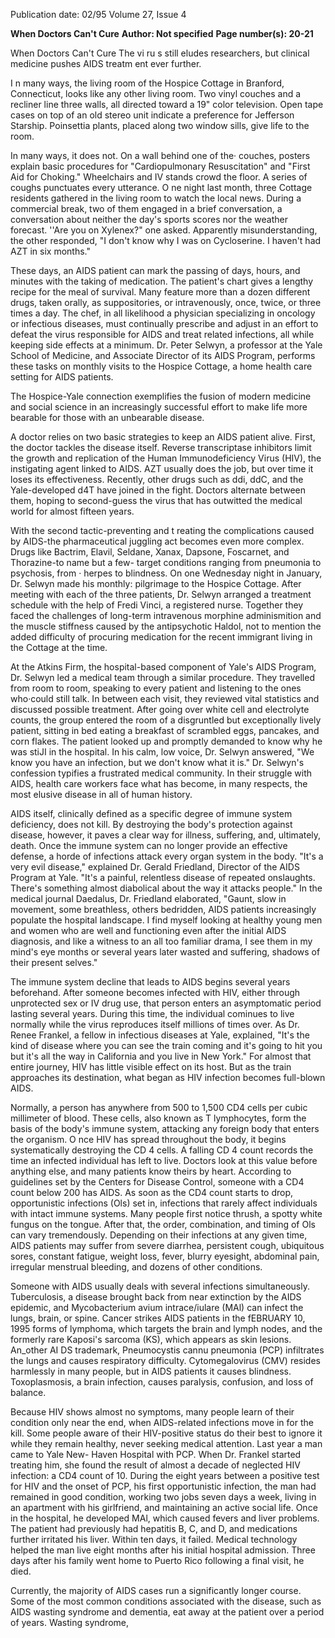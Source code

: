 Publication date: 02/95
Volume 27, Issue 4

**When Doctors Can't Cure**
**Author:  Not specified**
**Page number(s): 20-21**

When Doctors Can't Cure 
The vi ru s still eludes researchers, but clinical medicine pushes AIDS 
treatm ent ever further. 

I
n many ways, the living room of the Hospice Cottage in 
Branford, Connecticut, looks like any other living room. Two 
vinyl couches and a recliner line three walls, all directed 
toward a 19" color television. Open tape cases on top of an 
old stereo unit indicate a preference for Jefferson Starship. 
Poinsettia plants, placed along two window sills, give life to the 
room. 

In many ways, it does not. On a wall behind one of the· 
couches, posters explain basic procedures for "Cardiopulmonary 
Resuscitation" and "First Aid for Choking." Wheelchairs and IV 
stands crowd the floor. A series of coughs punctuates every 
utterance. O ne night last month, three Cottage residents gathered 
in the living room to watch the local news. During a commercial 
break, two of them engaged in a brief conversation, a conversation 
about neither the day's sports scores nor the weather forecast. ''Are 
you on Xylenex?" one asked. Apparently misunderstanding, the 
other responded, "I don't know why I was on Cycloserine. I haven't 
had AZT in six months." 

These days, an AIDS patient can mark the passing of days, 
hours, and minutes with the taking of medication. The patient's 
chart gives a lengthy recipe for the meal of survival. Many feature 
more than a dozen different drugs, taken orally, as suppositories, or 
intravenously, once, twice, or three times a day. The chef, in all 
likelihood a physician specializing in oncology or infectious 
diseases, must continually prescribe and adjust in an effort to 
defeat the virus responsible for AIDS and treat related infections, 
all while keeping side effects at a minimum. Dr. Peter Selwyn, a 
professor at the Yale School of Medicine, and Associate Director of 
its AIDS Program, performs these tasks on monthly visits to the 
Hospice Cottage, a home health care setting for AIDS patients. 

The Hospice-Yale connection exemplifies the fusion of modern 
medicine and social science in an increasingly successful effort to 
make life more bearable for those with an unbearable disease. 

A doctor relies on two basic strategies to keep an AIDS patient 
alive. First, the doctor tackles the disease itself. Reverse 
transcriptase inhibitors limit the growth and replication of the 
Human Immunodeficiency Virus (HIV), the instigating agent 
linked to AIDS. AZT usually does the job, but over time it loses its 
effectiveness. Recently, other drugs such as ddi, 
ddC, and the Yale-developed d4T have joined in 
the fight. Doctors alternate between them, hoping 
to second-guess the virus that has outwitted the medical world for 
almost fifteen years. 

With the second tactic-preventing and t reating the 
complications caused by AIDS-the pharmaceutical juggling act 
becomes even more complex. Drugs like Bactrim, Elavil, Seldane, 
Xanax, Dapsone, Foscarnet, and Thorazine-to name but a few-
target conditions ranging from pneumonia to psychosis, from 
· herpes to blindness. On one Wednesday night in January, Dr. 
Selwyn made his monthly: pilgrimage to the Hospice Cottage. 
After meeting with each of the three patients, Dr. Selwyn arranged 
a treatment schedule with the help of Fredi Vinci, a registered 
nurse. Together they faced the challenges of long-term intravenous 
morphine adminismition and the muscle stiffness caused by the 
antipsychotic Haldol, not to mention the added difficulty of 
procuring medication for the recent immigrant living in the 
Cottage at the time. 

At the Atkins Firm, the hospital-based component of Yale's 
AIDS Program, Dr. Selwyn led a medical team through a similar 
procedure. They travelled from room to room, speaking to every 
patient and listening to the ones who·could still talk. In between 
each visit, they reviewed vital statistics and discussed possible 
treatment. After going over white cell and electrolyte counts, the 
group entered the room of a disgruntled but exceptionally lively 
patient, sitting in bed eating a breakfast of scrambled eggs, 
pancakes, and corn flakes. The patient looked up and promptly 
demanded to know why he was stiJI in the hospital. In his calm, 
low voice, Dr. Selwyn answered, "We know you have an infection, 
but we don't know what it is." Dr. Selwyn's confession typifies a 
frustrated medical community. In their struggle with AIDS, health 
care workers face what has become, in many respects, the most 
elusive disease in all of human history. 

AIDS itself, clinically defined as a specific degree of immune 
system deficiency, does not kill. By destroying the body's 
protection against disease, however, it paves a clear way for 
illness, suffering, and, ultimately, death. Once the immune system 
can no longer provide an effective defense, a horde of infections 
attack every organ system in the body. "It's a very evil disease," 
explained Dr. Gerald Friedland, Director of the 
AIDS Program at Yale. "It's a painful, relentless 
disease of repeated onslaughts. There's something 
almost diabolical about the way it attacks people." In the medical 
journal Daedalus, Dr. Friedland elaborated, "Gaunt, slow in 
movement, some breathless, others bedridden, AIDS patients 
increasingly populate the hospital landscape. I find myself looking 
at healthy young men and women who are well and functioning 
even after the initial AIDS diagnosis, and like a witness to an all 
too familiar drama, I see them in my mind's eye months or several 
years later wasted and suffering, shadows of their present selves." 

The immune system decline that leads to AIDS begins several 
years beforehand. After someone becomes infected with HIV, 
either through unprotected sex or IV drug use, that person enters 
an asymptomatic period lasting several years. During this time, the 
individual cominues to live normally while the virus reproduces 
itself millions of times over. As Dr. Renee Frankel, a fellow in 
infectious diseases at Yale, explained, "It's the kind of disease where 
you can see the train coming and it's going to hit you but it's all 
the way in California and you live in New York." For almost that 
entire journey, HIV has little visible effect on its host. But as the 
train approaches its destination, what began as HIV infection 
becomes full-blown AIDS. 

Normally, a person has anywhere from 500 to 1,500 CD4 cells 
per cubic millimeter of blood. These cells, also known as T 
lymphocytes, form the basis of the body's immune system, 
attacking any foreign body that enters the organism. O nce HIV 
has spread throughout the body, it begins systematically destroying 
the CD 4 cells. A falling CD 4 count records the time an infected 
individual has left to live. Doctors look at this value before 
anything else, and many patients know theirs by heart. According 
to guidelines set by the Centers for Disease Control, someone with 
a CD4 count below 200 has AIDS. As soon as the CD4 count 
starts to drop, opportunistic infections (Ols) set in, infections that 
rarely affect individuals with intact immune systems. Many people 
first notice thrush, a spotty white fungus on the tongue. After that, 
the order, combination, and timing of Ols can vary tremendously. 
Depending on their infections at any given time, AIDS 
patients may suffer from severe diarrhea, persistent cough, 
ubiquitous sores, constant fatigue, weight loss, 
fever, blurry eyesight, abdominal pain, irregular 
menstrual bleeding, and dozens of other 
conditions. 

Someone with AIDS usually deals with 
several infections simultaneously. Tuberculosis, a 
disease brought back from near extinction by the 
AIDS epidemic, and Mycobacterium avium 
intrace/iulare (MAl) can infect the lungs, brain, 
or spine. Cancer strikes AIDS patients in the 
fEBRUARY 10, 1995 
forms of lymphoma, which targets the brain and lymph nodes, and 
the formerly rare Kaposi's sarcoma (KS), which appears as skin 
lesions. An_other AI DS trademark, Pneumocystis cannu 
pneumonia (PCP) infiltrates the lungs and causes respiratory 
difficulty. Cytomegalovirus (CMV) resides harmlessly in many 
people, but in AIDS patients it causes blindness. Toxoplasmosis, a 
brain infection, causes paralysis, confusion, and loss of balance. 

Because HIV shows almost no symptoms, many people learn of 
their condition only near the end, when AIDS-related infections 
move in for the kill. Some people aware of their HIV-positive 
status do their best to ignore it while they remain healthy, never 
seeking medical attention. Last year a man came to Yale New-
Haven Hospital with PCP. When Dr. Frankel started treating him, 
she found the result of almost a decade of neglected HIV infection: 
a CD4 count of 10. During the eight years between a positive test 
for HIV and the onset of PCP, his first opportunistic infection, the 
man had remained in good condition, working two jobs seven days 
a week, living in an apartment with his girlfriend, and maintaining 
an active social life. Once in the hospital, he developed MAl, 
which caused fevers and liver problems. The patient had previously 
had hepatitis B, C, and D, and medications further irritated his 
liver. Within ten days, it failed. Medical technology helped the 
man live eight months after his initial hospital admission. Three 
days after his family went home to Puerto Rico following a final 
visit, he died. 

Currently, the majority of 
AIDS cases run a significantly 
longer course. Some of the most 
common conditions associated 
with the disease, such as AIDS 
wasting 
syndrome 
and 
dementia, eat away at the 
patient over a period of years. 
Wasting syndrome,